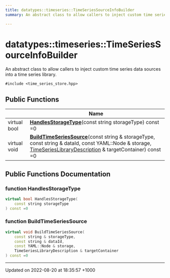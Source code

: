 ```yaml
---
title: datatypes::timeseries::TimeSeriesSourceInfoBuilder
summary: An abstract class to allow callers to inject custom time series data sources into a time series library. 

---
```


# datatypes::timeseries::TimeSeriesSourceInfoBuilder



An abstract class to allow callers to inject custom time series data sources into a time series library. 


`#include <time_series_store.hpp>`

## Public Functions

|                | Name           |
| -------------- | -------------- |
| virtual bool | **[HandlesStorageType](/cpp/Classes/classdatatypes_1_1timeseries_1_1TimeSeriesSourceInfoBuilder/#function-handlesstoragetype)**(const string storageType) const =0 |
| virtual void | **[BuildTimeSeriesSource](/cpp/Classes/classdatatypes_1_1timeseries_1_1TimeSeriesSourceInfoBuilder/#function-buildtimeseriessource)**(const string & storageType, const string & dataId, const YAML::Node & storage, [TimeSeriesLibraryDescription](/cpp/Classes/classdatatypes_1_1timeseries_1_1TimeSeriesLibraryDescription/) & targetContainer) const =0 |

## Public Functions Documentation

### function HandlesStorageType

```cpp
virtual bool HandlesStorageType(
    const string storageType
) const =0
```


### function BuildTimeSeriesSource

```cpp
virtual void BuildTimeSeriesSource(
    const string & storageType,
    const string & dataId,
    const YAML::Node & storage,
    TimeSeriesLibraryDescription & targetContainer
) const =0
```


-------------------------------

Updated on 2022-08-20 at 18:35:57 +1000
